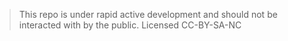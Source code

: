 > This repo is under rapid active development and should not be interacted with by the public. Licensed CC-BY-SA-NC